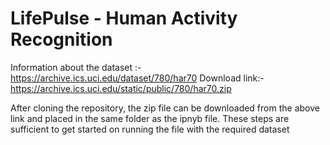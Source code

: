 # LifePulse - Human Activity Recognition

Information about the dataset :-  https://archive.ics.uci.edu/dataset/780/har70 
Download link:-  https://archive.ics.uci.edu/static/public/780/har70.zip 

After cloning the repository, the zip file can be downloaded from the above link and placed in the same folder as the ipnyb file.
These steps are sufficient to get started on running the file with the required dataset
